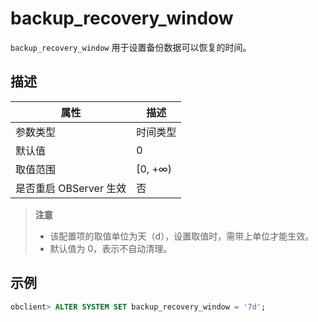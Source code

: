 # backup_recovery_window 

`backup_recovery_window` 用于设置备份数据可以恢复的时间。

## 描述 



|      **属性**      |  **描述**  |
|------------------|----------|
| 参数类型             | 时间类型     |
| 默认值              | 0        |
| 取值范围             | \[0, +∞) |
| 是否重启 OBServer 生效 | 否        |


> **注意**<br>
> * 该配置项的取值单位为天（d），设置取值时，需带上单位才能生效。
> * 默认值为 0，表示不自动清理。

## 示例 

```sql
obclient> ALTER SYSTEM SET backup_recovery_window = '7d';
```


